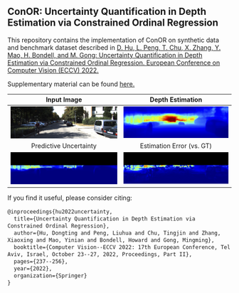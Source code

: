 ## ConOR: Uncertainty Quantification in Depth Estimation via Constrained Ordinal Regression

This repository contains the implementation of ConOR on synthetic data and benchmark dataset described in
[D. Hu, L. Peng, T. Chu, X. Zhang, Y. Mao, H. Bondell, and M. Gong: Uncertainty Quantification in Depth Estimation via Constrained Ordinal Regression. European Conference on Computer Vision (ECCV) 2022. ](https://www.ecva.net/papers/eccv_2022/papers_ECCV/papers/136620229.pdf)

Supplementary material can be found [here.](https://www.ecva.net/papers/eccv_2022/papers_ECCV/papers/136620229-supp.pdf)

| Input Image | Depth Estimation |
:-------------------------:|:-------------------------:
![0.5](Figures/raw.png)  |  ![0.5](Figures/pred.png)
| Predictive Uncertainty | Estimation Error \(vs. GT\)|
![0.5](Figures/unc.png)  |  ![0.5](Figures/err.png)



If you find it useful, please consider citing:
```
@inproceedings{hu2022uncertainty,
  title={Uncertainty Quantification in Depth Estimation via Constrained Ordinal Regression},
  author={Hu, Dongting and Peng, Liuhua and Chu, Tingjin and Zhang, Xiaoxing and Mao, Yinian and Bondell, Howard and Gong, Mingming},
  booktitle={Computer Vision--ECCV 2022: 17th European Conference, Tel Aviv, Israel, October 23--27, 2022, Proceedings, Part II},
  pages={237--256},
  year={2022},
  organization={Springer}
}
```
